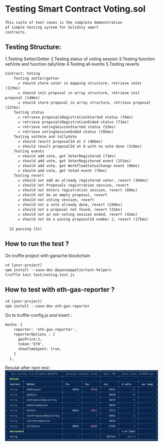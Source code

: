 
# Testing Smart Contract Voting.sol 

```
This suite of test cases is the complete demonstration 
of simple testing system for Solidity smart 
contracts.
```
##  Testing Structure: 
1.Testing Setter/Getter
2.Testing status of voting session
3.Testing function setVote and function tallyVote
4.Testing all events
5.Testing reverts

```
Contract: Voting
    Testing setter/getter
      ✔ should store voter in mapping structure, retrieve voter (123ms)
      ✔ should init proposal in array structure, retrieve init proposal (140ms)
      ✔ should store proposal in array structure, retrieve proposal (237ms)
    Testing status
      ✔ retrieve proposalsRegistrationStarted status (76ms)
      ✔ retrieve proposalsRegistrationEnded status (71ms)
      ✔ retrieve votingSessionStarted status (52ms)
      ✔ retrieve votingSessionEnded status (195ms)
    Testing setVote and tallyVote 
      ✔ should result proposalId at 2 (466ms)
      ✔ should result proposalId at 0 with no vote done (319ms)
    Testing events
      ✔ should add vote, get VoterRegistered (71ms)
      ✔ should add vote, get VoterRegistered event (251ms)
      ✔ should add vote, get WorkflowStatusChange event (86ms)
      ✔ should add vote, get Voted event (76ms)
    Testing revert
      ✔ should not add an already registered voter, revert (369ms)
      ✔ should not Proposals registration session, revert
      ✔ should not Voters registration session, revert (89ms)
      ✔ should not be an empty proposal, revert
      ✔ should not voting session, revert
      ✔ should not a vote already done, revert (249ms)
      ✔ should not a proposal not found, revert (55ms)
      ✔ should not an non voting session ended, revert (41ms)
      ✔ should not be a wining proposalId number 2, revert (175ms)

  22 passing (5s)
```

##  How to run the test ?  
On truffle project with ganache blockchain
```
cd [your-project]
npm install --save-dev @openzeppelin/test-helpers 
truffle test test/voting.test.js
```


##  How to test with eth-gas-reporter ?  
```
cd [your-project]
npm install --save-dev eth-gas-reporter
```

Go to truffle-config.js and insert :
```
mocha: {  
    reporter: 'eth-gas-reporter',
    reporterOptions : { 
      gasPrice:1,
      token:'ETH',
      showTimeSpent: true,
    }  
  },
```

Resulat after npm test :
![Alt text](gas-reporting.png "Title")
